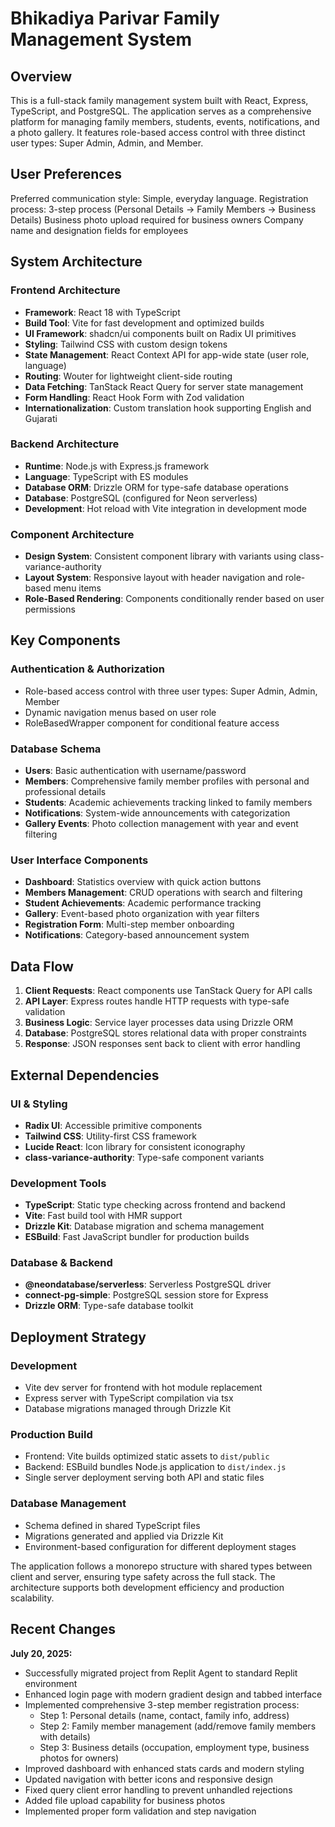 # Bhikadiya Parivar Family Management System

## Overview

This is a full-stack family management system built with React, Express, TypeScript, and PostgreSQL. The application serves as a comprehensive platform for managing family members, students, events, notifications, and a photo gallery. It features role-based access control with three distinct user types: Super Admin, Admin, and Member.

## User Preferences

Preferred communication style: Simple, everyday language.
Registration process: 3-step process (Personal Details → Family Members → Business Details)
Business photo upload required for business owners
Company name and designation fields for employees

## System Architecture

### Frontend Architecture
- **Framework**: React 18 with TypeScript
- **Build Tool**: Vite for fast development and optimized builds
- **UI Framework**: shadcn/ui components built on Radix UI primitives
- **Styling**: Tailwind CSS with custom design tokens
- **State Management**: React Context API for app-wide state (user role, language)
- **Routing**: Wouter for lightweight client-side routing
- **Data Fetching**: TanStack React Query for server state management
- **Form Handling**: React Hook Form with Zod validation
- **Internationalization**: Custom translation hook supporting English and Gujarati

### Backend Architecture
- **Runtime**: Node.js with Express.js framework
- **Language**: TypeScript with ES modules
- **Database ORM**: Drizzle ORM for type-safe database operations
- **Database**: PostgreSQL (configured for Neon serverless)
- **Development**: Hot reload with Vite integration in development mode

### Component Architecture
- **Design System**: Consistent component library with variants using class-variance-authority
- **Layout System**: Responsive layout with header navigation and role-based menu items
- **Role-Based Rendering**: Components conditionally render based on user permissions

## Key Components

### Authentication & Authorization
- Role-based access control with three user types: Super Admin, Admin, Member
- Dynamic navigation menus based on user role
- RoleBasedWrapper component for conditional feature access

### Database Schema
- **Users**: Basic authentication with username/password
- **Members**: Comprehensive family member profiles with personal and professional details
- **Students**: Academic achievements tracking linked to family members
- **Notifications**: System-wide announcements with categorization
- **Gallery Events**: Photo collection management with year and event filtering

### User Interface Components
- **Dashboard**: Statistics overview with quick action buttons
- **Members Management**: CRUD operations with search and filtering
- **Student Achievements**: Academic performance tracking
- **Gallery**: Event-based photo organization with year filters
- **Registration Form**: Multi-step member onboarding
- **Notifications**: Category-based announcement system

## Data Flow

1. **Client Requests**: React components use TanStack Query for API calls
2. **API Layer**: Express routes handle HTTP requests with type-safe validation
3. **Business Logic**: Service layer processes data using Drizzle ORM
4. **Database**: PostgreSQL stores relational data with proper constraints
5. **Response**: JSON responses sent back to client with error handling

## External Dependencies

### UI & Styling
- **Radix UI**: Accessible primitive components
- **Tailwind CSS**: Utility-first CSS framework
- **Lucide React**: Icon library for consistent iconography
- **class-variance-authority**: Type-safe component variants

### Development Tools
- **TypeScript**: Static type checking across frontend and backend
- **Vite**: Fast build tool with HMR support
- **Drizzle Kit**: Database migration and schema management
- **ESBuild**: Fast JavaScript bundler for production builds

### Database & Backend
- **@neondatabase/serverless**: Serverless PostgreSQL driver
- **connect-pg-simple**: PostgreSQL session store for Express
- **Drizzle ORM**: Type-safe database toolkit

## Deployment Strategy

### Development
- Vite dev server for frontend with hot module replacement
- Express server with TypeScript compilation via tsx
- Database migrations managed through Drizzle Kit

### Production Build
- Frontend: Vite builds optimized static assets to `dist/public`
- Backend: ESBuild bundles Node.js application to `dist/index.js`
- Single server deployment serving both API and static files

### Database Management
- Schema defined in shared TypeScript files
- Migrations generated and applied via Drizzle Kit
- Environment-based configuration for different deployment stages

The application follows a monorepo structure with shared types between client and server, ensuring type safety across the full stack. The architecture supports both development efficiency and production scalability.

## Recent Changes

**July 20, 2025:**
- Successfully migrated project from Replit Agent to standard Replit environment
- Enhanced login page with modern gradient design and tabbed interface
- Implemented comprehensive 3-step member registration process:
  - Step 1: Personal details (name, contact, family info, address)
  - Step 2: Family member management (add/remove family members with details)
  - Step 3: Business details (occupation, employment type, business photos for owners)
- Improved dashboard with enhanced stats cards and modern styling
- Updated navigation with better icons and responsive design
- Fixed query client error handling to prevent unhandled rejections
- Added file upload capability for business photos
- Implemented proper form validation and step navigation